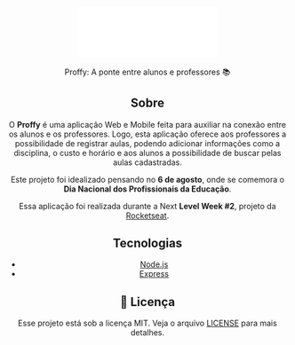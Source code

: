 <div align='center'>
<img src="src/logo@2x.png" width='250'>
  
Proffy: A ponte entre alunos e professores 📚

## Sobre

O **Proffy** é uma aplicação Web e Mobile feita para auxiliar na conexão entre os alunos e os professores. Logo, esta aplicação oferece aos professores a possibilidade de registrar aulas, podendo adicionar informações como a disciplina, o custo e horário e aos alunos a possibilidade de buscar pelas aulas cadastradas.
  
Este projeto foi idealizado pensando no **6 de agosto**, onde se comemora o **Dia Nacional dos Profissionais da Educação**.
  
Essa aplicação foi realizada durante a Next **Level Week #2**, projeto da [Rocketseat](https://rocketseat.com.br/).


## Tecnologias

-  [Node.js](https://nodejs.org/en/)
-  [Express](https://expressjs.com/)


## 📝 Licença

Esse projeto está sob a licença MIT. Veja o arquivo [LICENSE](LICENSE.md) para mais detalhes.
